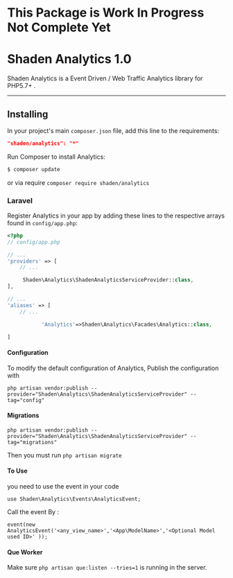 # This Package is Work In Progress Not Complete Yet

# Shaden Analytics 1.0

Shaden Analytics is a Event Driven / Web Traffic Analytics library for PHP5.7+ .


---

## Installing
In your project's main `composer.json` file, add this line to the requirements:
```json
"shaden/analytics": "*"
```


Run Composer to install Analytics:
```bash
$ composer update
```

or via require
`composer require shaden/analytics`


### Laravel 
Register Analytics in your app by adding these lines to the respective arrays found in `config/app.php`:
```php
<?php
// config/app.php

// ...
'providers' => [
    // ...

     Shaden\Analytics\ShadenAnalyticsServiceProvider::class,
],

// ...
'aliases' => [
    // ...

           'Analytics'=>Shaden\Analytics\Facades\Analytics::class,

]
```
#### Configuration
To modify the default configuration of Analytics, 
Publish the configuration with
 
`php artisan vendor:publish --provider="Shaden\Analytics\ShadenAnalyticsServiceProvider" --tag="config"
`

#### Migrations
`php artisan vendor:publish --provider="Shaden\Analytics\ShadenAnalyticsServiceProvider" --tag="migrations"`

Then you must run 
`php artisan migrate`


#### To Use

you need to use the event in your code

`use Shaden\Analytics\Events\AnalyticsEvent;`

Call the event By :

`event(new AnalyticsEvent('<any_view_name>','<App\ModelName>','<Optional Model used ID>' ));`


#### Que Worker
Make sure   `php artisan que:listen --tries=1` is running in the server.

